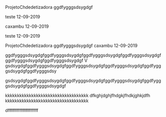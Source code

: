 ProjetoChdedetizadora
ggdfygggsdsygdgf

teste 12-09-2019

caxambu 12-09-2019

teste 12-09-2019

ProjetoChdedetizadora
ggdfygggsdsygdgf
caxambu 12-09-2019


ggdfygggsdsygdgfggdfygggsdsygdgfggdfygggsdsygdgfggdfygggsdsygdgfggdfygggsdsygdgfggdfygggsdsygdgf
V
gsdsygdgfggdfygggsdsygdgfggdfygggsdsygdgfggdfygggsdsygdgfggdfygggsdsygdgfggdfygggsdsy

gsdsygdgfggdfygggsdsygdgfggdfygggsdsygdgfggdfygggsdsygdgfggdfygggsdsygdgfggdfygggsdsygdgf

kkkkkkkkkkkkkkkkkkkkkkkkkkkkkkkkkkk
dfkghjdghjfhdgkjfhdkjghkjdfh
kkkkkkkkkkkkkkkkkkkkkkkkkkkkkkkkkkk


dfffffffffffffffffffff